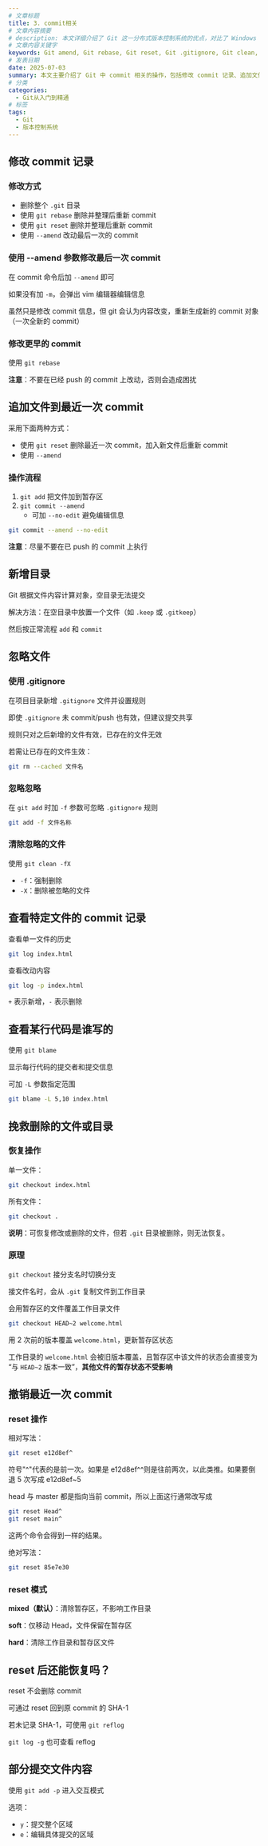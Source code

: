```yaml
---
# 文章标题
title: 3. commit相关
# 文章内容摘要
# description: 本文详细介绍了 Git 这一分布式版本控制系统的优点，对比了 Windows 与 macOS/Linux 系统下的常用命令，讲解了 vim 操作模式及常用命令，还阐述了 Git 的基本配置、特定项目配置和命令缩写设置等内容。
# 文章内容关键字
keywords: Git amend, Git rebase, Git reset, Git .gitignore, Git clean, Git blame, Git checkout, Git reflog, Git commit 修改, Git 恢复文件, Git 恢复删除文件, Git 追加文件, Git 空目录, Git keep 文件, Git reset hard soft mixed, Git 查看提交记录, Git 部分提交, Git add -p, Git 撤销 commit
# 发表日期
date: 2025-07-03
summary: 本文主要介绍了 Git 中 commit 相关的操作，包括修改 commit 记录、追加文件到最近一次 commit、新增目录、忽略文件、查看特定文件的 commit 记录、挽救删除的文件或目录、撤销最近一次 commit 等内容。
# 分类
categories:
  - Git从入门到精通
# 标签
tags:
  - Git
  - 版本控制系统
---
```


## 修改 commit 记录

### 修改方式

- 删除整个 `.git` 目录
- 使用 `git rebase` 删除并整理后重新 commit
- 使用 `git reset` 删除并整理后重新 commit
- 使用 `--amend` 改动最后一次的 commit

### 使用 --amend 参数修改最后一次 commit

在 commit 命令后加 `--amend` 即可

如果没有加 `-m`，会弹出 vim 编辑器编辑信息

虽然只是修改 commit 信息，但 git 会认为内容改变，重新生成新的 commit 对象（一次全新的 commit）

### 修改更早的 commit

使用 `git rebase`

**注意**：不要在已经 push 的 commit 上改动，否则会造成困扰

## 追加文件到最近一次 commit

采用下面两种方式：

- 使用 `git reset` 删除最近一次 commit，加入新文件后重新 commit
- 使用 `--amend`

### 操作流程

1. `git add` 把文件加到暂存区
2. `git commit --amend`
   - 可加 `--no-edit` 避免编辑信息

```bash
git commit --amend --no-edit
```

**注意**：尽量不要在已 push 的 commit 上执行

## 新增目录

Git 根据文件内容计算对象，空目录无法提交

解决方法：在空目录中放置一个文件（如 `.keep` 或 `.gitkeep`）

然后按正常流程 `add` 和 `commit`

## 忽略文件

### 使用 .gitignore

在项目目录新增 `.gitignore` 文件并设置规则

即使 `.gitignore` 未 commit/push 也有效，但建议提交共享

规则只对之后新增的文件有效，已存在的文件无效

若需让已存在的文件生效：

```bash
git rm --cached 文件名
```

### 忽略忽略

在 `git add` 时加 `-f` 参数可忽略 `.gitignore` 规则

```bash
git add -f 文件名称
```

### 清除忽略的文件

使用 `git clean -fX`

- `-f`：强制删除
- `-X`：删除被忽略的文件

## 查看特定文件的 commit 记录

查看单一文件的历史

```bash
git log index.html
```

查看改动内容

```bash
git log -p index.html
```

`+` 表示新增，`-` 表示删除

## 查看某行代码是谁写的

使用 `git blame`

显示每行代码的提交者和提交信息

可加 `-L` 参数指定范围

```bash
git blame -L 5,10 index.html
```

## 挽救删除的文件或目录

### 恢复操作

单一文件：

```bash
git checkout index.html
```

所有文件：

```bash
git checkout .
```

**说明**：可恢复修改或删除的文件，但若 `.git` 目录被删除，则无法恢复。

### 原理

`git checkout` 接分支名时切换分支

接文件名时，会从 `.git` 复制文件到工作目录

会用暂存区的文件覆盖工作目录文件

```bash
git checkout HEAD~2 welcome.html
```

用 2 次前的版本覆盖 `welcome.html`，更新暂存区状态

工作目录的 `welcome.html` 会被旧版本覆盖，且暂存区中该文件的状态会直接变为 “与 `HEAD~2` 版本一致”，**其他文件的暂存状态不受影响**

## 撤销最近一次 commit

### reset 操作

相对写法：

```bash
git reset e12d8ef^
```

符号"^"代表的是前一次。如果是 e12d8ef^^则是往前两次，以此类推。如果要倒退 5 次写成 e12d8ef~5

head 与 master 都是指向当前 commit，所以上面这行通常改写成

```bash
git reset Head^
git reset main^
```

这两个命令会得到一样的结果。

绝对写法：

```bash
git reset 85e7e30
```

### reset 模式

**mixed（默认）**：清除暂存区，不影响工作目录

**soft**：仅移动 Head，文件保留在暂存区

**hard**：清除工作目录和暂存区文件

## reset 后还能恢复吗？

reset 不会删除 commit

可通过 reset 回到原 commit 的 SHA-1

若未记录 SHA-1，可使用 `git reflog`

`git log -g` 也可查看 reflog

## 部分提交文件内容

使用 `git add -p` 进入交互模式

选项：

- `y`：提交整个区域
- `e`：编辑具体提交的区域
